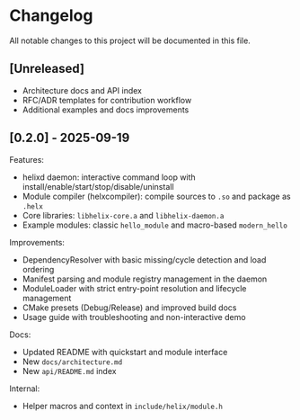 # Changelog

All notable changes to this project will be documented in this file.

## [Unreleased]

- Architecture docs and API index
- RFC/ADR templates for contribution workflow
- Additional examples and docs improvements

## [0.2.0] - 2025-09-19

Features:

- helixd daemon: interactive command loop with install/enable/start/stop/disable/uninstall
- Module compiler (helxcompiler): compile sources to `.so` and package as `.helx`
- Core libraries: `libhelix-core.a` and `libhelix-daemon.a`
- Example modules: classic `hello_module` and macro-based `modern_hello`

Improvements:

- DependencyResolver with basic missing/cycle detection and load ordering
- Manifest parsing and module registry management in the daemon
- ModuleLoader with strict entry-point resolution and lifecycle management
- CMake presets (Debug/Release) and improved build docs
- Usage guide with troubleshooting and non-interactive demo

Docs:

- Updated README with quickstart and module interface
- New `docs/architecture.md`
- New `api/README.md` index

Internal:

- Helper macros and context in `include/helix/module.h`
